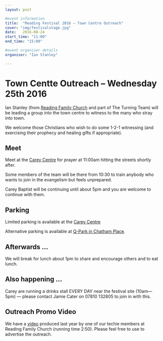 ```yaml
---
layout: post

#event information
title:  "Reading Festival 2016 – Town Centre Outreach"
cover: "img/festivalstage.jpg"
date:   2016-08-24
start_time: "11:00"
end_time: "15:00"

#event organiser details
organiser: "Ian Stanley"

---
```


# Town Centte Outreach – Wednesday 25th 2016

Ian Stanley (from [Reading Family Church](http://www.readingfamilychurch.org.uk) and part of The Turning Team) will be leading a group into the town centre to witness to the many who stray into town.

We welcome those Christians who wish to do some 1-2-1 witnessing (and exercising their prophecy and healing gifts if appropriate).

## Meet

Meet at the [Carey Centre](http://www.careybaptistchurch.org.uk/) for prayer at 11:00am hitting the streets shortly after. 

Some members of the team  will be there from 10:30 to train anybody who wants to join in the evangelism but feels unprepared.

Carey Baptist will be continuing until about 5pm and you are welcome to continue with them. 

## Parking

Limited parking is available at the [Carey Centre](http://www.careybaptistchurch.org.uk/about/contact/)

Alternative parking is available at [Q-Park in Chatham Place](http://www.q-park.co.uk/parking/reading/q-park-chatham-place).

## Afterwards ...
We will break for lunch about 1pm to share and encourage others and to eat lunch.

## Also happening ...
Carey are running a drinks stall EVERY DAY near the festival site (10am—5pm) — please contact Jamie Cater on 07810 132805 to join in with this. 

## Outreach Promo Video
We have a [video](http://shinny.co.uk/severn/videos/prereading2015v3.mov) produced last year by one of our techie members at Reading Family Church (running time 2:50). Please feel free to use to advertise the outreach.
